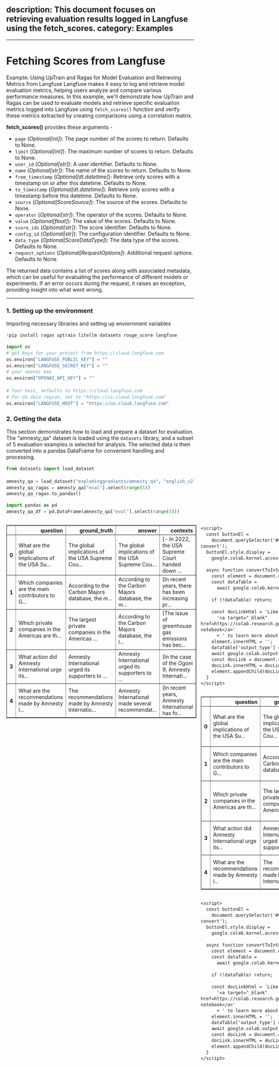 ## description: This document focuses on retrieving evaluation results logged in Langfuse using the fetch_scores. category: Examples

---

# Fetching Scores from Langfuse

Example: Using UpTrain and Ragas for Model Evaluation and Retrieving Metrics from Langfuse
Langfuse makes it easy to log and retrieve model evaluation metrics, helping users analyze and compare various performance measures. In this example, we'll demonstrate how UpTrain and Ragas can be used to evaluate models and retrieve specific evaluation metrics logged into Langfuse using `fetch_scores()` function and verify these metrics extracted by creating comparisons using a correlation matrix.

**fetch_scores()** provides these arguments - 
 
- `page` (*Optional[int]*): The page number of the scores to return. Defaults to None.  
- `limit` (*Optional[int]*): The maximum number of scores to return. Defaults to None.  
- `user_id` (*Optional[str]*): A user identifier. Defaults to None.  
- `name` (*Optional[str]*): The name of the scores to return. Defaults to None.  
- `from_timestamp` (*Optional[dt.datetime]*): Retrieve only scores with a timestamp on or after this datetime. Defaults to None.  
- `to_timestamp` (*Optional[dt.datetime]*): Retrieve only scores with a timestamp before this datetime. Defaults to None.  
- `source` (*Optional[ScoreSource]*): The source of the scores. Defaults to None.  
- `operator` (*Optional[str]*): The operator of the scores. Defaults to None.  
- `value` (*Optional[float]*): The value of the scores. Defaults to None.  
- `score_ids` (*Optional[str]*): The score identifier. Defaults to None.  
- `config_id` (*Optional[str]*): The configuration identifier. Defaults to None.  
- `data_type` (*Optional[ScoreDataType]*): The data type of the scores. Defaults to None.  
- `request_options` (*Optional[RequestOptions]*): Additional request options. Defaults to None.  

The returned data contains a list of scores along with associated metadata, which can be useful for evaluating the performance of different models or experiments. If an error occurs during the request, it raises an exception, providing insight into what went wrong.

---

### 1. Setting up the environment

Importing necessary libraries and setting up enviornment variables


```python
!pip install ragas uptrain litellm datasets rouge_score langfuse
```


```python
import os
# get keys for your project from https://cloud.langfuse.com
os.environ["LANGFUSE_PUBLIC_KEY"] = ""
os.environ["LANGFUSE_SECRET_KEY"] = ""
# your openai key
os.environ["OPENAI_API_KEY"] = ""

# Your host, defaults to https://cloud.langfuse.com
# For US data region, set to "https://us.cloud.langfuse.com"
os.environ["LANGFUSE_HOST"] = "https://us.cloud.langfuse.com"
```

### 2. Getting the data

This section demonstrates how to load and prepare a dataset for evaluation. The "amnesty_qa" dataset is loaded using the `datasets` library, and a subset of 5 evaluation examples is selected for analysis. The selected data is then converted into a pandas DataFrame for convenient handling and processing.


```python
from datasets import load_dataset

amnesty_qa = load_dataset("explodinggradients/amnesty_qa", "english_v2")
amnesty_qa_ragas = amnesty_qa["eval"].select(range(5))
amnesty_qa_ragas.to_pandas()
```


```python
import pandas as pd
amnesty_qa_df = pd.DataFrame(amnesty_qa["eval"].select(range(5)))
```





  <div id="df-04f1b7de-180c-4f53-9721-e57f962bdcc2" class="colab-df-container">
    <div>
<style scoped>
    .dataframe tbody tr th:only-of-type {
        vertical-align: middle;
    }

    .dataframe tbody tr th {
        vertical-align: top;
    }

    .dataframe thead th {
        text-align: right;
    }
</style>
<table border="1" class="dataframe">
  <thead>
    <tr style="text-align: right;">
      <th></th>
      <th>question</th>
      <th>ground_truth</th>
      <th>answer</th>
      <th>contexts</th>
    </tr>
  </thead>
  <tbody>
    <tr>
      <th>0</th>
      <td>What are the global implications of the USA Su...</td>
      <td>The global implications of the USA Supreme Cou...</td>
      <td>The global implications of the USA Supreme Cou...</td>
      <td>[- In 2022, the USA Supreme Court handed down ...</td>
    </tr>
    <tr>
      <th>1</th>
      <td>Which companies are the main contributors to G...</td>
      <td>According to the Carbon Majors database, the m...</td>
      <td>According to the Carbon Majors database, the m...</td>
      <td>[In recent years, there has been increasing pr...</td>
    </tr>
    <tr>
      <th>2</th>
      <td>Which private companies in the Americas are th...</td>
      <td>The largest private companies in the Americas ...</td>
      <td>According to the Carbon Majors database, the l...</td>
      <td>[The issue of greenhouse gas emissions has bec...</td>
    </tr>
    <tr>
      <th>3</th>
      <td>What action did Amnesty International urge its...</td>
      <td>Amnesty International urged its supporters to ...</td>
      <td>Amnesty International urged its supporters to ...</td>
      <td>[In the case of the Ogoni 9, Amnesty Internati...</td>
    </tr>
    <tr>
      <th>4</th>
      <td>What are the recommendations made by Amnesty I...</td>
      <td>The recommendations made by Amnesty Internatio...</td>
      <td>Amnesty International made several recommendat...</td>
      <td>[In recent years, Amnesty International has fo...</td>
    </tr>
  </tbody>
</table>
</div>
    <div class="colab-df-buttons">

  <div class="colab-df-container">
    <button class="colab-df-convert" onclick="convertToInteractive('df-04f1b7de-180c-4f53-9721-e57f962bdcc2')"
            title="Convert this dataframe to an interactive table."
            style="display:none;">

  <svg xmlns="http://www.w3.org/2000/svg" height="24px" viewBox="0 -960 960 960">
    <path d="M120-120v-720h720v720H120Zm60-500h600v-160H180v160Zm220 220h160v-160H400v160Zm0 220h160v-160H400v160ZM180-400h160v-160H180v160Zm440 0h160v-160H620v160ZM180-180h160v-160H180v160Zm440 0h160v-160H620v160Z"/>
  </svg>
    </button>

  <style>
    .colab-df-container {
      display:flex;
      gap: 12px;
    }

    .colab-df-convert {
      background-color: #E8F0FE;
      border: none;
      border-radius: 50%;
      cursor: pointer;
      display: none;
      fill: #1967D2;
      height: 32px;
      padding: 0 0 0 0;
      width: 32px;
    }

    .colab-df-convert:hover {
      background-color: #E2EBFA;
      box-shadow: 0px 1px 2px rgba(60, 64, 67, 0.3), 0px 1px 3px 1px rgba(60, 64, 67, 0.15);
      fill: #174EA6;
    }

    .colab-df-buttons div {
      margin-bottom: 4px;
    }

    [theme=dark] .colab-df-convert {
      background-color: #3B4455;
      fill: #D2E3FC;
    }

    [theme=dark] .colab-df-convert:hover {
      background-color: #434B5C;
      box-shadow: 0px 1px 3px 1px rgba(0, 0, 0, 0.15);
      filter: drop-shadow(0px 1px 2px rgba(0, 0, 0, 0.3));
      fill: #FFFFFF;
    }
  </style>

    <script>
      const buttonEl =
        document.querySelector('#df-04f1b7de-180c-4f53-9721-e57f962bdcc2 button.colab-df-convert');
      buttonEl.style.display =
        google.colab.kernel.accessAllowed ? 'block' : 'none';

      async function convertToInteractive(key) {
        const element = document.querySelector('#df-04f1b7de-180c-4f53-9721-e57f962bdcc2');
        const dataTable =
          await google.colab.kernel.invokeFunction('convertToInteractive',
                                                    [key], {});
        if (!dataTable) return;

        const docLinkHtml = 'Like what you see? Visit the ' +
          '<a target="_blank" href=https://colab.research.google.com/notebooks/data_table.ipynb>data table notebook</a>'
          + ' to learn more about interactive tables.';
        element.innerHTML = '';
        dataTable['output_type'] = 'display_data';
        await google.colab.output.renderOutput(dataTable, element);
        const docLink = document.createElement('div');
        docLink.innerHTML = docLinkHtml;
        element.appendChild(docLink);
      }
    </script>
  </div>


<div id="df-875fe28e-6b34-41fe-a422-d94cbb7715e1">
  <button class="colab-df-quickchart" onclick="quickchart('df-875fe28e-6b34-41fe-a422-d94cbb7715e1')"
            title="Suggest charts"
            style="display:none;">

<svg xmlns="http://www.w3.org/2000/svg" height="24px"viewBox="0 0 24 24"
     width="24px">
    <g>
        <path d="M19 3H5c-1.1 0-2 .9-2 2v14c0 1.1.9 2 2 2h14c1.1 0 2-.9 2-2V5c0-1.1-.9-2-2-2zM9 17H7v-7h2v7zm4 0h-2V7h2v10zm4 0h-2v-4h2v4z"/>
    </g>
</svg>
  </button>

<style>
  .colab-df-quickchart {
      --bg-color: #E8F0FE;
      --fill-color: #1967D2;
      --hover-bg-color: #E2EBFA;
      --hover-fill-color: #174EA6;
      --disabled-fill-color: #AAA;
      --disabled-bg-color: #DDD;
  }

  [theme=dark] .colab-df-quickchart {
      --bg-color: #3B4455;
      --fill-color: #D2E3FC;
      --hover-bg-color: #434B5C;
      --hover-fill-color: #FFFFFF;
      --disabled-bg-color: #3B4455;
      --disabled-fill-color: #666;
  }

  .colab-df-quickchart {
    background-color: var(--bg-color);
    border: none;
    border-radius: 50%;
    cursor: pointer;
    display: none;
    fill: var(--fill-color);
    height: 32px;
    padding: 0;
    width: 32px;
  }

  .colab-df-quickchart:hover {
    background-color: var(--hover-bg-color);
    box-shadow: 0 1px 2px rgba(60, 64, 67, 0.3), 0 1px 3px 1px rgba(60, 64, 67, 0.15);
    fill: var(--button-hover-fill-color);
  }

  .colab-df-quickchart-complete:disabled,
  .colab-df-quickchart-complete:disabled:hover {
    background-color: var(--disabled-bg-color);
    fill: var(--disabled-fill-color);
    box-shadow: none;
  }

  .colab-df-spinner {
    border: 2px solid var(--fill-color);
    border-color: transparent;
    border-bottom-color: var(--fill-color);
    animation:
      spin 1s steps(1) infinite;
  }

  @keyframes spin {
    0% {
      border-color: transparent;
      border-bottom-color: var(--fill-color);
      border-left-color: var(--fill-color);
    }
    20% {
      border-color: transparent;
      border-left-color: var(--fill-color);
      border-top-color: var(--fill-color);
    }
    30% {
      border-color: transparent;
      border-left-color: var(--fill-color);
      border-top-color: var(--fill-color);
      border-right-color: var(--fill-color);
    }
    40% {
      border-color: transparent;
      border-right-color: var(--fill-color);
      border-top-color: var(--fill-color);
    }
    60% {
      border-color: transparent;
      border-right-color: var(--fill-color);
    }
    80% {
      border-color: transparent;
      border-right-color: var(--fill-color);
      border-bottom-color: var(--fill-color);
    }
    90% {
      border-color: transparent;
      border-bottom-color: var(--fill-color);
    }
  }
</style>

  <script>
    async function quickchart(key) {
      const quickchartButtonEl =
        document.querySelector('#' + key + ' button');
      quickchartButtonEl.disabled = true;  // To prevent multiple clicks.
      quickchartButtonEl.classList.add('colab-df-spinner');
      try {
        const charts = await google.colab.kernel.invokeFunction(
            'suggestCharts', [key], {});
      } catch (error) {
        console.error('Error during call to suggestCharts:', error);
      }
      quickchartButtonEl.classList.remove('colab-df-spinner');
      quickchartButtonEl.classList.add('colab-df-quickchart-complete');
    }
    (() => {
      let quickchartButtonEl =
        document.querySelector('#df-875fe28e-6b34-41fe-a422-d94cbb7715e1 button');
      quickchartButtonEl.style.display =
        google.colab.kernel.accessAllowed ? 'block' : 'none';
    })();
  </script>
</div>

  <div id="id_fc8dc59d-44a7-417f-a98b-96cc0268f88a">
    <style>
      .colab-df-generate {
        background-color: #E8F0FE;
        border: none;
        border-radius: 50%;
        cursor: pointer;
        display: none;
        fill: #1967D2;
        height: 32px;
        padding: 0 0 0 0;
        width: 32px;
      }

      .colab-df-generate:hover {
        background-color: #E2EBFA;
        box-shadow: 0px 1px 2px rgba(60, 64, 67, 0.3), 0px 1px 3px 1px rgba(60, 64, 67, 0.15);
        fill: #174EA6;
      }

      [theme=dark] .colab-df-generate {
        background-color: #3B4455;
        fill: #D2E3FC;
      }

      [theme=dark] .colab-df-generate:hover {
        background-color: #434B5C;
        box-shadow: 0px 1px 3px 1px rgba(0, 0, 0, 0.15);
        filter: drop-shadow(0px 1px 2px rgba(0, 0, 0, 0.3));
        fill: #FFFFFF;
      }
    </style>
    <button class="colab-df-generate" onclick="generateWithVariable('amnesty_qa_df')"
            title="Generate code using this dataframe."
            style="display:none;">

  <svg xmlns="http://www.w3.org/2000/svg" height="24px"viewBox="0 0 24 24"
       width="24px">
    <path d="M7,19H8.4L18.45,9,17,7.55,7,17.6ZM5,21V16.75L18.45,3.32a2,2,0,0,1,2.83,0l1.4,1.43a1.91,1.91,0,0,1,.58,1.4,1.91,1.91,0,0,1-.58,1.4L9.25,21ZM18.45,9,17,7.55Zm-12,3A5.31,5.31,0,0,0,4.9,8.1,5.31,5.31,0,0,0,1,6.5,5.31,5.31,0,0,0,4.9,4.9,5.31,5.31,0,0,0,6.5,1,5.31,5.31,0,0,0,8.1,4.9,5.31,5.31,0,0,0,12,6.5,5.46,5.46,0,0,0,6.5,12Z"/>
  </svg>
    </button>
    <script>
      (() => {
      const buttonEl =
        document.querySelector('#id_fc8dc59d-44a7-417f-a98b-96cc0268f88a button.colab-df-generate');
      buttonEl.style.display =
        google.colab.kernel.accessAllowed ? 'block' : 'none';

      buttonEl.onclick = () => {
        google.colab.notebook.generateWithVariable('amnesty_qa_df');
      }
      })();
    </script>
  </div>

    </div>
  </div>





```python
amnesty_qa_df['response'] = amnesty_qa_df['answer']
amnesty_qa_df.rename(columns={'contexts':'context'}, inplace=True)
```





  <div id="df-bfcf6794-3f12-4982-80a5-d145f24c16ac" class="colab-df-container">
    <div>
<style scoped>
    .dataframe tbody tr th:only-of-type {
        vertical-align: middle;
    }

    .dataframe tbody tr th {
        vertical-align: top;
    }

    .dataframe thead th {
        text-align: right;
    }
</style>
<table border="1" class="dataframe">
  <thead>
    <tr style="text-align: right;">
      <th></th>
      <th>question</th>
      <th>ground_truth</th>
      <th>answer</th>
      <th>context</th>
      <th>response</th>
    </tr>
  </thead>
  <tbody>
    <tr>
      <th>0</th>
      <td>What are the global implications of the USA Su...</td>
      <td>The global implications of the USA Supreme Cou...</td>
      <td>The global implications of the USA Supreme Cou...</td>
      <td>[- In 2022, the USA Supreme Court handed down ...</td>
      <td>The global implications of the USA Supreme Cou...</td>
    </tr>
    <tr>
      <th>1</th>
      <td>Which companies are the main contributors to G...</td>
      <td>According to the Carbon Majors database, the m...</td>
      <td>According to the Carbon Majors database, the m...</td>
      <td>[In recent years, there has been increasing pr...</td>
      <td>According to the Carbon Majors database, the m...</td>
    </tr>
    <tr>
      <th>2</th>
      <td>Which private companies in the Americas are th...</td>
      <td>The largest private companies in the Americas ...</td>
      <td>According to the Carbon Majors database, the l...</td>
      <td>[The issue of greenhouse gas emissions has bec...</td>
      <td>According to the Carbon Majors database, the l...</td>
    </tr>
    <tr>
      <th>3</th>
      <td>What action did Amnesty International urge its...</td>
      <td>Amnesty International urged its supporters to ...</td>
      <td>Amnesty International urged its supporters to ...</td>
      <td>[In the case of the Ogoni 9, Amnesty Internati...</td>
      <td>Amnesty International urged its supporters to ...</td>
    </tr>
    <tr>
      <th>4</th>
      <td>What are the recommendations made by Amnesty I...</td>
      <td>The recommendations made by Amnesty Internatio...</td>
      <td>Amnesty International made several recommendat...</td>
      <td>[In recent years, Amnesty International has fo...</td>
      <td>Amnesty International made several recommendat...</td>
    </tr>
  </tbody>
</table>
</div>
    <div class="colab-df-buttons">

  <div class="colab-df-container">
    <button class="colab-df-convert" onclick="convertToInteractive('df-bfcf6794-3f12-4982-80a5-d145f24c16ac')"
            title="Convert this dataframe to an interactive table."
            style="display:none;">

  <svg xmlns="http://www.w3.org/2000/svg" height="24px" viewBox="0 -960 960 960">
    <path d="M120-120v-720h720v720H120Zm60-500h600v-160H180v160Zm220 220h160v-160H400v160Zm0 220h160v-160H400v160ZM180-400h160v-160H180v160Zm440 0h160v-160H620v160ZM180-180h160v-160H180v160Zm440 0h160v-160H620v160Z"/>
  </svg>
    </button>

  <style>
    .colab-df-container {
      display:flex;
      gap: 12px;
    }

    .colab-df-convert {
      background-color: #E8F0FE;
      border: none;
      border-radius: 50%;
      cursor: pointer;
      display: none;
      fill: #1967D2;
      height: 32px;
      padding: 0 0 0 0;
      width: 32px;
    }

    .colab-df-convert:hover {
      background-color: #E2EBFA;
      box-shadow: 0px 1px 2px rgba(60, 64, 67, 0.3), 0px 1px 3px 1px rgba(60, 64, 67, 0.15);
      fill: #174EA6;
    }

    .colab-df-buttons div {
      margin-bottom: 4px;
    }

    [theme=dark] .colab-df-convert {
      background-color: #3B4455;
      fill: #D2E3FC;
    }

    [theme=dark] .colab-df-convert:hover {
      background-color: #434B5C;
      box-shadow: 0px 1px 3px 1px rgba(0, 0, 0, 0.15);
      filter: drop-shadow(0px 1px 2px rgba(0, 0, 0, 0.3));
      fill: #FFFFFF;
    }
  </style>

    <script>
      const buttonEl =
        document.querySelector('#df-bfcf6794-3f12-4982-80a5-d145f24c16ac button.colab-df-convert');
      buttonEl.style.display =
        google.colab.kernel.accessAllowed ? 'block' : 'none';

      async function convertToInteractive(key) {
        const element = document.querySelector('#df-bfcf6794-3f12-4982-80a5-d145f24c16ac');
        const dataTable =
          await google.colab.kernel.invokeFunction('convertToInteractive',
                                                    [key], {});
        if (!dataTable) return;

        const docLinkHtml = 'Like what you see? Visit the ' +
          '<a target="_blank" href=https://colab.research.google.com/notebooks/data_table.ipynb>data table notebook</a>'
          + ' to learn more about interactive tables.';
        element.innerHTML = '';
        dataTable['output_type'] = 'display_data';
        await google.colab.output.renderOutput(dataTable, element);
        const docLink = document.createElement('div');
        docLink.innerHTML = docLinkHtml;
        element.appendChild(docLink);
      }
    </script>
  </div>


<div id="df-ab91a2a7-65bf-4a35-9333-77adfd2a807b">
  <button class="colab-df-quickchart" onclick="quickchart('df-ab91a2a7-65bf-4a35-9333-77adfd2a807b')"
            title="Suggest charts"
            style="display:none;">

<svg xmlns="http://www.w3.org/2000/svg" height="24px"viewBox="0 0 24 24"
     width="24px">
    <g>
        <path d="M19 3H5c-1.1 0-2 .9-2 2v14c0 1.1.9 2 2 2h14c1.1 0 2-.9 2-2V5c0-1.1-.9-2-2-2zM9 17H7v-7h2v7zm4 0h-2V7h2v10zm4 0h-2v-4h2v4z"/>
    </g>
</svg>
  </button>

<style>
  .colab-df-quickchart {
      --bg-color: #E8F0FE;
      --fill-color: #1967D2;
      --hover-bg-color: #E2EBFA;
      --hover-fill-color: #174EA6;
      --disabled-fill-color: #AAA;
      --disabled-bg-color: #DDD;
  }

  [theme=dark] .colab-df-quickchart {
      --bg-color: #3B4455;
      --fill-color: #D2E3FC;
      --hover-bg-color: #434B5C;
      --hover-fill-color: #FFFFFF;
      --disabled-bg-color: #3B4455;
      --disabled-fill-color: #666;
  }

  .colab-df-quickchart {
    background-color: var(--bg-color);
    border: none;
    border-radius: 50%;
    cursor: pointer;
    display: none;
    fill: var(--fill-color);
    height: 32px;
    padding: 0;
    width: 32px;
  }

  .colab-df-quickchart:hover {
    background-color: var(--hover-bg-color);
    box-shadow: 0 1px 2px rgba(60, 64, 67, 0.3), 0 1px 3px 1px rgba(60, 64, 67, 0.15);
    fill: var(--button-hover-fill-color);
  }

  .colab-df-quickchart-complete:disabled,
  .colab-df-quickchart-complete:disabled:hover {
    background-color: var(--disabled-bg-color);
    fill: var(--disabled-fill-color);
    box-shadow: none;
  }

  .colab-df-spinner {
    border: 2px solid var(--fill-color);
    border-color: transparent;
    border-bottom-color: var(--fill-color);
    animation:
      spin 1s steps(1) infinite;
  }

  @keyframes spin {
    0% {
      border-color: transparent;
      border-bottom-color: var(--fill-color);
      border-left-color: var(--fill-color);
    }
    20% {
      border-color: transparent;
      border-left-color: var(--fill-color);
      border-top-color: var(--fill-color);
    }
    30% {
      border-color: transparent;
      border-left-color: var(--fill-color);
      border-top-color: var(--fill-color);
      border-right-color: var(--fill-color);
    }
    40% {
      border-color: transparent;
      border-right-color: var(--fill-color);
      border-top-color: var(--fill-color);
    }
    60% {
      border-color: transparent;
      border-right-color: var(--fill-color);
    }
    80% {
      border-color: transparent;
      border-right-color: var(--fill-color);
      border-bottom-color: var(--fill-color);
    }
    90% {
      border-color: transparent;
      border-bottom-color: var(--fill-color);
    }
  }
</style>

  <script>
    async function quickchart(key) {
      const quickchartButtonEl =
        document.querySelector('#' + key + ' button');
      quickchartButtonEl.disabled = true;  // To prevent multiple clicks.
      quickchartButtonEl.classList.add('colab-df-spinner');
      try {
        const charts = await google.colab.kernel.invokeFunction(
            'suggestCharts', [key], {});
      } catch (error) {
        console.error('Error during call to suggestCharts:', error);
      }
      quickchartButtonEl.classList.remove('colab-df-spinner');
      quickchartButtonEl.classList.add('colab-df-quickchart-complete');
    }
    (() => {
      let quickchartButtonEl =
        document.querySelector('#df-ab91a2a7-65bf-4a35-9333-77adfd2a807b button');
      quickchartButtonEl.style.display =
        google.colab.kernel.accessAllowed ? 'block' : 'none';
    })();
  </script>
</div>

  <div id="id_839f3be8-3a6c-4548-b789-5859e95545ea">
    <style>
      .colab-df-generate {
        background-color: #E8F0FE;
        border: none;
        border-radius: 50%;
        cursor: pointer;
        display: none;
        fill: #1967D2;
        height: 32px;
        padding: 0 0 0 0;
        width: 32px;
      }

      .colab-df-generate:hover {
        background-color: #E2EBFA;
        box-shadow: 0px 1px 2px rgba(60, 64, 67, 0.3), 0px 1px 3px 1px rgba(60, 64, 67, 0.15);
        fill: #174EA6;
      }

      [theme=dark] .colab-df-generate {
        background-color: #3B4455;
        fill: #D2E3FC;
      }

      [theme=dark] .colab-df-generate:hover {
        background-color: #434B5C;
        box-shadow: 0px 1px 3px 1px rgba(0, 0, 0, 0.15);
        filter: drop-shadow(0px 1px 2px rgba(0, 0, 0, 0.3));
        fill: #FFFFFF;
      }
    </style>
    <button class="colab-df-generate" onclick="generateWithVariable('amnesty_qa_df')"
            title="Generate code using this dataframe."
            style="display:none;">

  <svg xmlns="http://www.w3.org/2000/svg" height="24px"viewBox="0 0 24 24"
       width="24px">
    <path d="M7,19H8.4L18.45,9,17,7.55,7,17.6ZM5,21V16.75L18.45,3.32a2,2,0,0,1,2.83,0l1.4,1.43a1.91,1.91,0,0,1,.58,1.4,1.91,1.91,0,0,1-.58,1.4L9.25,21ZM18.45,9,17,7.55Zm-12,3A5.31,5.31,0,0,0,4.9,8.1,5.31,5.31,0,0,0,1,6.5,5.31,5.31,0,0,0,4.9,4.9,5.31,5.31,0,0,0,6.5,1,5.31,5.31,0,0,0,8.1,4.9,5.31,5.31,0,0,0,12,6.5,5.46,5.46,0,0,0,6.5,12Z"/>
  </svg>
    </button>
    <script>
      (() => {
      const buttonEl =
        document.querySelector('#id_839f3be8-3a6c-4548-b789-5859e95545ea button.colab-df-generate');
      buttonEl.style.display =
        google.colab.kernel.accessAllowed ? 'block' : 'none';

      buttonEl.onclick = () => {
        google.colab.notebook.generateWithVariable('amnesty_qa_df');
      }
      })();
    </script>
  </div>

    </div>
  </div>




### 3. Evaluation with UpTrain

This code demonstrates how to evaluate a dataset using UpTrain's `EvalLLM` class. An instance of `EvalLLM` is created using the OpenAI API key. The `evaluate` function assesses the `amnesty_qa_df` DataFrame against three evaluation criteria: context relevance, factual accuracy, and response completeness. The evaluation results are stored in a new DataFrame, which is then printed and optionally saved as a CSV file. Finally, the function is called in the main block to execute the evaluation and store the results. Refer a detailed version [here](https://langfuse.com/guides/cookbook/evaluation_with_uptrain)


```python
import os
import json
import pandas as pd
from uptrain import EvalLLM, Evals

OPENAI_API_KEY = os.getenv('OPENAI_API_KEY')
eval_llm = EvalLLM(openai_api_key=OPENAI_API_KEY)

def evaluate():
    # Step 5: Evaluate data using UpTrain
    results = eval_llm.evaluate(
        data=amnesty_qa_df,
        checks=[Evals.CONTEXT_RELEVANCE, Evals.FACTUAL_ACCURACY, Evals.RESPONSE_COMPLETENESS]
    )

    # Convert the results to a DataFrame
    results_df = pd.DataFrame(results)

    # Print the DataFrame
    print(results_df)

    # Optionally, save the DataFrame to a CSV file
    results_df.to_csv('evaluation_results.csv', index=False)

    return results_df

# Call the function and store results in a DataFrame
if __name__ == "__main__":
    uptrain_df = evaluate()
```

    100%|██████████| 5/5 [00:01<00:00,  3.19it/s]
    100%|██████████| 5/5 [00:02<00:00,  2.01it/s]
    100%|██████████| 5/5 [00:06<00:00,  1.30s/it]
    100%|██████████| 5/5 [00:02<00:00,  2.25it/s]
    [32m2024-10-13 16:50:32.097[0m | [1mINFO    [0m | [36muptrain.framework.evalllm[0m:[36mevaluate[0m:[36m376[0m - [1mLocal server not running, start the server to log data and visualize in the dashboard![0m
    

                                                question  \
    0  What are the global implications of the USA Su...   
    1  Which companies are the main contributors to G...   
    2  Which private companies in the Americas are th...   
    3  What action did Amnesty International urge its...   
    4  What are the recommendations made by Amnesty I...   
    
                                            ground_truth  \
    0  The global implications of the USA Supreme Cou...   
    1  According to the Carbon Majors database, the m...   
    2  The largest private companies in the Americas ...   
    3  Amnesty International urged its supporters to ...   
    4  The recommendations made by Amnesty Internatio...   
    
                                                  answer  \
    0  The global implications of the USA Supreme Cou...   
    1  According to the Carbon Majors database, the m...   
    2  According to the Carbon Majors database, the l...   
    3  Amnesty International urged its supporters to ...   
    4  Amnesty International made several recommendat...   
    
                                                 context  \
    0  [- In 2022, the USA Supreme Court handed down ...   
    1  [In recent years, there has been increasing pr...   
    2  [The issue of greenhouse gas emissions has bec...   
    3  [In the case of the Ogoni 9, Amnesty Internati...   
    4  [In recent years, Amnesty International has fo...   
    
                                                response  score_context_relevance  \
    0  The global implications of the USA Supreme Cou...                      1.0   
    1  According to the Carbon Majors database, the m...                      1.0   
    2  According to the Carbon Majors database, the l...                      1.0   
    3  Amnesty International urged its supporters to ...                      1.0   
    4  Amnesty International made several recommendat...                      1.0   
    
                           explanation_context_relevance  score_factual_accuracy  \
    0  {\n    "Reasoning": "The extracted context con...                     1.0   
    1  {\n    "Reasoning": "The given context provide...                     0.6   
    2  {\n    "Reasoning": "The extracted context pro...                     0.4   
    3  {\n    "Reasoning": "The given context contain...                     0.8   
    4  {\n    "Reasoning": "The extracted context con...                     0.6   
    
                            explanation_factual_accuracy  \
    0  {\n    "Result": [\n        {\n            "Fa...   
    1  {\n    "Result": [\n        {\n            "Fa...   
    2  {\n    "Result": [\n        {\n            "Fa...   
    3  {\n    "Result": [\n        {\n            "Fa...   
    4  {\n    "Result": [\n        {\n            "Fa...   
    
       score_response_completeness  \
    0                          1.0   
    1                          1.0   
    2                          1.0   
    3                          1.0   
    4                          1.0   
    
                       explanation_response_completeness  
    0  {\n    "Reasoning": "The given response is com...  
    1  {\n    "Reasoning": "The given response is com...  
    2  {\n    "Reasoning": "The given response is com...  
    3  {\n    "Reasoning": "The given response is com...  
    4  {\n    "Reasoning": "The given response is com...  
    

### 4. Evaluation with Ragas

The `evaluate` function is called with the selected evaluation data and a list of metrics, including context precision, faithfulness, and answer relevancy. The results from the evaluation are then converted into a Pandas DataFrame for easier analysis. This approach enables users to assess the quality of model responses based on specific criteria. For more detailed information on evaluating RAG models with Ragas visit [here](https://langfuse.com/guides/cookbook/evaluation_of_rag_with_ragas).


```python
import json
from ragas import evaluate
from ragas.metrics import (
    answer_relevancy,
    faithfulness,
    context_precision,
)

ragas_result = evaluate(
    amnesty_qa["eval"].select(range(5)),
    metrics=[
        context_precision,
        faithfulness,
        answer_relevancy,
    ],
)

ragas_df = ragas_result.to_pandas()
```

### 5. Setting Up Langfuse Client

This code snippet initializes a Langfuse client using the `Langfuse` class. The client is configured with a secret key, public key, and host URL, which are retrieved from the environment variables. This setup allows users to interact with the Langfuse API for logging and analyzing model evaluation metrics seamlessly.


```python
from langfuse import Langfuse
langfuse_client = Langfuse(
    secret_key=os.environ.get("LANGFUSE_SECRET_KEY"),
    public_key=os.environ.get("LANGFUSE_PUBLIC_KEY"),
    host = os.environ.get("LANGFUSE_HOST")
)
```

### 6. Logging Evaluation Scores to Langfuse

The functions `log_uptrain_scores_to_langfuse` and `log_ragas_scores_to_langfuse` log evaluation scores from the UpTrain and Ragas frameworks into Langfuse. Each function iterates through its respective DataFrame, extracting relevant score columns and logging them with `langfuse_client.score`, using a unique ID for each entry.

Scores in Langfuse are objects for storing evaluation metrics, linked to traces and optional observations. Each score can include attributes such as name, value, trace ID, and configuration ID to ensure they comply with a specified schema. This structured approach enables effective analysis of evaluation metrics within the Langfuse platform. 

#### Key Attributes of a Score Object:
- **name**: Name of the score (e.g., user_feedback).
- **value**: Numeric value of the score.
- **traceId**: ID of the related trace.
- **id**: Unique identifier for the score.

Using scores effectively allows for quick overviews of evaluations, segmentation of traces by quality, and detailed reporting across use cases. Score schemas can be defined to standardize metrics for consistency and comparability in analysis.


```python
def log_uptrain_scores_to_langfuse(uptrain_df):
    """Log evaluation scores to Langfuse."""
    score_columns = ['score_factual_accuracy', 'score_context_relevance', 'score_response_completeness']
    for index, row in uptrain_df.iterrows():
        for score_name in score_columns:
            score_value = row[score_name]
            langfuse_client.score(id=f"Uptrain_{index}_{score_name}", value=score_value, name=score_name)
```


```python
def log_ragas_scores_to_langfuse(ragas_df):
  score_columns = ['context_precision', 'faithfulness', 'answer_relevancy']

  for index, row in ragas_df.iterrows():
      for score_name in score_columns:
          score_value = row[score_name]
          langfuse_client.score(id=f"Ragas_{index}_{score_name}", value=score_value, name=score_name)
```


```python
log_ragas_scores_to_langfuse(ragas_df)
log_uptrain_scores_to_langfuse(uptrain_df)
```

### 7. Fetching Scores from Langfuse

The `fetch_scores_from_langfuse` function retrieves evaluation scores from Langfuse based on the specified score name. It utilizes the `fetch_scores` method from the Langfuse client to obtain a comprehensive list of scores that have been logged in the system. This function is particularly useful for users who want to analyze specific evaluation metrics associated with their models or applications.

By using the `fetch_scores` method, the function provides flexibility through various optional parameters that allow users to filter the retrieved scores according to their needs. For instance, users can specify pagination options such as the page number and the limit on the number of scores returned, making it easier to handle large datasets without overwhelming the interface.

In addition to pagination, the function supports filtering scores by criteria like user identifiers, timestamps, and score sources. This means users can fetch scores that were recorded by specific users or during a certain time frame, allowing for a more focused analysis. Users can also filter scores based on their values or specific configurations, ensuring that the retrieved data aligns with the evaluation metrics of interest.

The result of this function is a `FetchScoresResponse`, which includes not only the list of scores but also metadata about the scores retrieved. This allows users to quickly gain insights into the evaluation metrics relevant to their projects and make informed decisions based on the data. Overall, this function enhances the usability of Langfuse by simplifying the process of accessing and analyzing evaluation scores.


```python
def fetch_scores_from_langfuse(score_name):
    """Fetch scores from Langfuse based on score name."""
    # Fetch scores for the specified name from Langfuse
    scores_fetched = langfuse_client.fetch_scores(name=score_name)
    return scores_fetched
```


```python
score_columns = [ 'score_context_relevance', 'score_factual_accuracy', 'score_response_completeness', 'context_precision', 'faithfulness', 'answer_relevancy']

scores_df = pd.DataFrame(columns=score_columns)

for score_name in score_columns:
    fetch_scores = fetch_scores_from_langfuse(score_name)
    print(fetch_scores.data)
    scores_df[score_name] = [score.value for score in fetch_scores.data[::-1]]
```

    [Score_Numeric(value=1.0, id='Uptrain_4_score_context_relevance', trace_id='95ad7bdd-b93b-4905-a865-938f346871bd', name='score_context_relevance', source=<ScoreSource.API: 'API'>, observation_id=None, timestamp=datetime.datetime(2024, 10, 13, 16, 59, 25, 177000, tzinfo=datetime.timezone.utc), created_at=datetime.datetime(2024, 10, 13, 16, 59, 25, 177000, tzinfo=datetime.timezone.utc), updated_at=datetime.datetime(2024, 10, 13, 16, 59, 25, 177000, tzinfo=datetime.timezone.utc), author_user_id=None, comment=None, config_id=None, data_type='NUMERIC', stringValue=None, trace={'userId': None}, projectId='cm1vkhmj40jxlhaue9mntmwk8'), Score_Numeric(value=1.0, id='Uptrain_3_score_context_relevance', trace_id='f9b43538-77b6-478f-a5d9-c2be3b4cdada', name='score_context_relevance', source=<ScoreSource.API: 'API'>, observation_id=None, timestamp=datetime.datetime(2024, 10, 13, 16, 59, 24, 897000, tzinfo=datetime.timezone.utc), created_at=datetime.datetime(2024, 10, 13, 16, 59, 24, 897000, tzinfo=datetime.timezone.utc), updated_at=datetime.datetime(2024, 10, 13, 16, 59, 24, 897000, tzinfo=datetime.timezone.utc), author_user_id=None, comment=None, config_id=None, data_type='NUMERIC', stringValue=None, trace={'userId': None}, projectId='cm1vkhmj40jxlhaue9mntmwk8'), Score_Numeric(value=1.0, id='Uptrain_2_score_context_relevance', trace_id='02185905-be84-41d9-9b64-b02fb45704f3', name='score_context_relevance', source=<ScoreSource.API: 'API'>, observation_id=None, timestamp=datetime.datetime(2024, 10, 13, 16, 59, 24, 614000, tzinfo=datetime.timezone.utc), created_at=datetime.datetime(2024, 10, 13, 16, 59, 24, 614000, tzinfo=datetime.timezone.utc), updated_at=datetime.datetime(2024, 10, 13, 16, 59, 24, 614000, tzinfo=datetime.timezone.utc), author_user_id=None, comment=None, config_id=None, data_type='NUMERIC', stringValue=None, trace={'userId': None}, projectId='cm1vkhmj40jxlhaue9mntmwk8'), Score_Numeric(value=1.0, id='Uptrain_1_score_context_relevance', trace_id='b68fc2e6-e6a0-489b-becc-5441d9f1dd4e', name='score_context_relevance', source=<ScoreSource.API: 'API'>, observation_id=None, timestamp=datetime.datetime(2024, 10, 13, 16, 59, 24, 326000, tzinfo=datetime.timezone.utc), created_at=datetime.datetime(2024, 10, 13, 16, 59, 24, 326000, tzinfo=datetime.timezone.utc), updated_at=datetime.datetime(2024, 10, 13, 16, 59, 24, 326000, tzinfo=datetime.timezone.utc), author_user_id=None, comment=None, config_id=None, data_type='NUMERIC', stringValue=None, trace={'userId': None}, projectId='cm1vkhmj40jxlhaue9mntmwk8'), Score_Numeric(value=1.0, id='Uptrain_0_score_context_relevance', trace_id='75bd20ac-3a34-4fa0-b74a-0fb7a454bfa1', name='score_context_relevance', source=<ScoreSource.API: 'API'>, observation_id=None, timestamp=datetime.datetime(2024, 10, 13, 16, 59, 24, 46000, tzinfo=datetime.timezone.utc), created_at=datetime.datetime(2024, 10, 13, 16, 59, 24, 46000, tzinfo=datetime.timezone.utc), updated_at=datetime.datetime(2024, 10, 13, 16, 59, 24, 46000, tzinfo=datetime.timezone.utc), author_user_id=None, comment=None, config_id=None, data_type='NUMERIC', stringValue=None, trace={'userId': None}, projectId='cm1vkhmj40jxlhaue9mntmwk8')]
    [Score_Numeric(value=0.6, id='Uptrain_4_score_factual_accuracy', trace_id='e5ad0a8e-3c20-4dc8-ba19-1f11f224ebbf', name='score_factual_accuracy', source=<ScoreSource.API: 'API'>, observation_id=None, timestamp=datetime.datetime(2024, 10, 13, 16, 59, 25, 84000, tzinfo=datetime.timezone.utc), created_at=datetime.datetime(2024, 10, 13, 16, 59, 25, 84000, tzinfo=datetime.timezone.utc), updated_at=datetime.datetime(2024, 10, 13, 16, 59, 25, 84000, tzinfo=datetime.timezone.utc), author_user_id=None, comment=None, config_id=None, data_type='NUMERIC', stringValue=None, trace={'userId': None}, projectId='cm1vkhmj40jxlhaue9mntmwk8'), Score_Numeric(value=0.8, id='Uptrain_3_score_factual_accuracy', trace_id='2ed536e7-a583-401c-b3e9-1227985875c1', name='score_factual_accuracy', source=<ScoreSource.API: 'API'>, observation_id=None, timestamp=datetime.datetime(2024, 10, 13, 16, 59, 24, 804000, tzinfo=datetime.timezone.utc), created_at=datetime.datetime(2024, 10, 13, 16, 59, 24, 804000, tzinfo=datetime.timezone.utc), updated_at=datetime.datetime(2024, 10, 13, 16, 59, 24, 804000, tzinfo=datetime.timezone.utc), author_user_id=None, comment=None, config_id=None, data_type='NUMERIC', stringValue=None, trace={'userId': None}, projectId='cm1vkhmj40jxlhaue9mntmwk8'), Score_Numeric(value=0.4, id='Uptrain_2_score_factual_accuracy', trace_id='8552536a-70ae-4678-a789-c0af61d3a436', name='score_factual_accuracy', source=<ScoreSource.API: 'API'>, observation_id=None, timestamp=datetime.datetime(2024, 10, 13, 16, 59, 24, 517000, tzinfo=datetime.timezone.utc), created_at=datetime.datetime(2024, 10, 13, 16, 59, 24, 517000, tzinfo=datetime.timezone.utc), updated_at=datetime.datetime(2024, 10, 13, 16, 59, 24, 517000, tzinfo=datetime.timezone.utc), author_user_id=None, comment=None, config_id=None, data_type='NUMERIC', stringValue=None, trace={'userId': None}, projectId='cm1vkhmj40jxlhaue9mntmwk8'), Score_Numeric(value=0.6, id='Uptrain_1_score_factual_accuracy', trace_id='812d7ae7-f2bf-4251-9784-9ee248b469d7', name='score_factual_accuracy', source=<ScoreSource.API: 'API'>, observation_id=None, timestamp=datetime.datetime(2024, 10, 13, 16, 59, 24, 231000, tzinfo=datetime.timezone.utc), created_at=datetime.datetime(2024, 10, 13, 16, 59, 24, 231000, tzinfo=datetime.timezone.utc), updated_at=datetime.datetime(2024, 10, 13, 16, 59, 24, 231000, tzinfo=datetime.timezone.utc), author_user_id=None, comment=None, config_id=None, data_type='NUMERIC', stringValue=None, trace={'userId': None}, projectId='cm1vkhmj40jxlhaue9mntmwk8'), Score_Numeric(value=1.0, id='Uptrain_0_score_factual_accuracy', trace_id='f4135b5b-d20a-4741-b777-186d37d1fa52', name='score_factual_accuracy', source=<ScoreSource.API: 'API'>, observation_id=None, timestamp=datetime.datetime(2024, 10, 13, 16, 59, 23, 954000, tzinfo=datetime.timezone.utc), created_at=datetime.datetime(2024, 10, 13, 16, 59, 23, 954000, tzinfo=datetime.timezone.utc), updated_at=datetime.datetime(2024, 10, 13, 16, 59, 23, 954000, tzinfo=datetime.timezone.utc), author_user_id=None, comment=None, config_id=None, data_type='NUMERIC', stringValue=None, trace={'userId': None}, projectId='cm1vkhmj40jxlhaue9mntmwk8')]
    [Score_Numeric(value=1.0, id='Uptrain_4_score_response_completeness', trace_id='1a54b4e2-3e2c-4235-801b-b56153c8e293', name='score_response_completeness', source=<ScoreSource.API: 'API'>, observation_id=None, timestamp=datetime.datetime(2024, 10, 13, 16, 59, 25, 271000, tzinfo=datetime.timezone.utc), created_at=datetime.datetime(2024, 10, 13, 16, 59, 25, 271000, tzinfo=datetime.timezone.utc), updated_at=datetime.datetime(2024, 10, 13, 16, 59, 25, 271000, tzinfo=datetime.timezone.utc), author_user_id=None, comment=None, config_id=None, data_type='NUMERIC', stringValue=None, trace={'userId': None}, projectId='cm1vkhmj40jxlhaue9mntmwk8'), Score_Numeric(value=1.0, id='Uptrain_3_score_response_completeness', trace_id='ce78dce7-f4bd-45a4-b69c-f31fd6258565', name='score_response_completeness', source=<ScoreSource.API: 'API'>, observation_id=None, timestamp=datetime.datetime(2024, 10, 13, 16, 59, 24, 990000, tzinfo=datetime.timezone.utc), created_at=datetime.datetime(2024, 10, 13, 16, 59, 24, 990000, tzinfo=datetime.timezone.utc), updated_at=datetime.datetime(2024, 10, 13, 16, 59, 24, 990000, tzinfo=datetime.timezone.utc), author_user_id=None, comment=None, config_id=None, data_type='NUMERIC', stringValue=None, trace={'userId': None}, projectId='cm1vkhmj40jxlhaue9mntmwk8'), Score_Numeric(value=1.0, id='Uptrain_2_score_response_completeness', trace_id='103927f0-dd9f-4d94-95d6-a4a6fce3898d', name='score_response_completeness', source=<ScoreSource.API: 'API'>, observation_id=None, timestamp=datetime.datetime(2024, 10, 13, 16, 59, 24, 709000, tzinfo=datetime.timezone.utc), created_at=datetime.datetime(2024, 10, 13, 16, 59, 24, 709000, tzinfo=datetime.timezone.utc), updated_at=datetime.datetime(2024, 10, 13, 16, 59, 24, 709000, tzinfo=datetime.timezone.utc), author_user_id=None, comment=None, config_id=None, data_type='NUMERIC', stringValue=None, trace={'userId': None}, projectId='cm1vkhmj40jxlhaue9mntmwk8'), Score_Numeric(value=1.0, id='Uptrain_1_score_response_completeness', trace_id='6e7ae4f6-aca0-4152-b299-5b1ae06bd7e9', name='score_response_completeness', source=<ScoreSource.API: 'API'>, observation_id=None, timestamp=datetime.datetime(2024, 10, 13, 16, 59, 24, 423000, tzinfo=datetime.timezone.utc), created_at=datetime.datetime(2024, 10, 13, 16, 59, 24, 423000, tzinfo=datetime.timezone.utc), updated_at=datetime.datetime(2024, 10, 13, 16, 59, 24, 423000, tzinfo=datetime.timezone.utc), author_user_id=None, comment=None, config_id=None, data_type='NUMERIC', stringValue=None, trace={'userId': None}, projectId='cm1vkhmj40jxlhaue9mntmwk8'), Score_Numeric(value=1.0, id='Uptrain_0_score_response_completeness', trace_id='3c100175-8e20-4d1f-ab1b-a7e4dc870cac', name='score_response_completeness', source=<ScoreSource.API: 'API'>, observation_id=None, timestamp=datetime.datetime(2024, 10, 13, 16, 59, 24, 138000, tzinfo=datetime.timezone.utc), created_at=datetime.datetime(2024, 10, 13, 16, 59, 24, 138000, tzinfo=datetime.timezone.utc), updated_at=datetime.datetime(2024, 10, 13, 16, 59, 24, 138000, tzinfo=datetime.timezone.utc), author_user_id=None, comment=None, config_id=None, data_type='NUMERIC', stringValue=None, trace={'userId': None}, projectId='cm1vkhmj40jxlhaue9mntmwk8')]
    [Score_Numeric(value=0.9999999999666667, id='Ragas_4_context_precision', trace_id='1441c394-fc54-42f3-a798-7ab1b338748c', name='context_precision', source=<ScoreSource.API: 'API'>, observation_id=None, timestamp=datetime.datetime(2024, 10, 13, 16, 59, 25, 207000, tzinfo=datetime.timezone.utc), created_at=datetime.datetime(2024, 10, 13, 16, 59, 25, 207000, tzinfo=datetime.timezone.utc), updated_at=datetime.datetime(2024, 10, 13, 16, 59, 25, 207000, tzinfo=datetime.timezone.utc), author_user_id=None, comment=None, config_id=None, data_type='NUMERIC', stringValue=None, trace={'userId': None}, projectId='cm1vkhmj40jxlhaue9mntmwk8'), Score_Numeric(value=0.99999999995, id='Ragas_3_context_precision', trace_id='a91146c0-09d4-4039-828d-adf308d09dd8', name='context_precision', source=<ScoreSource.API: 'API'>, observation_id=None, timestamp=datetime.datetime(2024, 10, 13, 16, 59, 24, 927000, tzinfo=datetime.timezone.utc), created_at=datetime.datetime(2024, 10, 13, 16, 59, 24, 927000, tzinfo=datetime.timezone.utc), updated_at=datetime.datetime(2024, 10, 13, 16, 59, 24, 927000, tzinfo=datetime.timezone.utc), author_user_id=None, comment=None, config_id=None, data_type='NUMERIC', stringValue=None, trace={'userId': None}, projectId='cm1vkhmj40jxlhaue9mntmwk8'), Score_Numeric(value=0.8333333332916666, id='Ragas_2_context_precision', trace_id='16bf0af8-b988-44d0-a9c5-35a0ffa69ffd', name='context_precision', source=<ScoreSource.API: 'API'>, observation_id=None, timestamp=datetime.datetime(2024, 10, 13, 16, 59, 24, 643000, tzinfo=datetime.timezone.utc), created_at=datetime.datetime(2024, 10, 13, 16, 59, 24, 643000, tzinfo=datetime.timezone.utc), updated_at=datetime.datetime(2024, 10, 13, 16, 59, 24, 643000, tzinfo=datetime.timezone.utc), author_user_id=None, comment=None, config_id=None, data_type='NUMERIC', stringValue=None, trace={'userId': None}, projectId='cm1vkhmj40jxlhaue9mntmwk8'), Score_Numeric(value=0.9999999999666667, id='Ragas_1_context_precision', trace_id='976e6974-f6d7-4ff0-b961-5653ae58e9ef', name='context_precision', source=<ScoreSource.API: 'API'>, observation_id=None, timestamp=datetime.datetime(2024, 10, 13, 16, 59, 24, 310000, tzinfo=datetime.timezone.utc), created_at=datetime.datetime(2024, 10, 13, 16, 59, 24, 310000, tzinfo=datetime.timezone.utc), updated_at=datetime.datetime(2024, 10, 13, 16, 59, 24, 310000, tzinfo=datetime.timezone.utc), author_user_id=None, comment=None, config_id=None, data_type='NUMERIC', stringValue=None, trace={'userId': None}, projectId='cm1vkhmj40jxlhaue9mntmwk8'), Score_Numeric(value=0.9999999999666667, id='Ragas_0_context_precision', trace_id='4e0edb60-c6b1-452d-ae58-ce7449dc3f47', name='context_precision', source=<ScoreSource.API: 'API'>, observation_id=None, timestamp=datetime.datetime(2024, 10, 13, 16, 59, 23, 798000, tzinfo=datetime.timezone.utc), created_at=datetime.datetime(2024, 10, 13, 16, 59, 23, 798000, tzinfo=datetime.timezone.utc), updated_at=datetime.datetime(2024, 10, 13, 16, 59, 23, 798000, tzinfo=datetime.timezone.utc), author_user_id=None, comment=None, config_id=None, data_type='NUMERIC', stringValue=None, trace={'userId': None}, projectId='cm1vkhmj40jxlhaue9mntmwk8')]
    [Score_Numeric(value=0.1428571428571428, id='Ragas_4_faithfulness', trace_id='8c3f995f-bc00-4935-90e5-069478987ce3', name='faithfulness', source=<ScoreSource.API: 'API'>, observation_id=None, timestamp=datetime.datetime(2024, 10, 13, 16, 59, 25, 300000, tzinfo=datetime.timezone.utc), created_at=datetime.datetime(2024, 10, 13, 16, 59, 25, 300000, tzinfo=datetime.timezone.utc), updated_at=datetime.datetime(2024, 10, 13, 16, 59, 25, 300000, tzinfo=datetime.timezone.utc), author_user_id=None, comment=None, config_id=None, data_type='NUMERIC', stringValue=None, trace={'userId': None}, projectId='cm1vkhmj40jxlhaue9mntmwk8'), Score_Numeric(value=0.2, id='Ragas_3_faithfulness', trace_id='424fddad-f617-491a-9816-d9642f33d0e6', name='faithfulness', source=<ScoreSource.API: 'API'>, observation_id=None, timestamp=datetime.datetime(2024, 10, 13, 16, 59, 25, 19000, tzinfo=datetime.timezone.utc), created_at=datetime.datetime(2024, 10, 13, 16, 59, 25, 19000, tzinfo=datetime.timezone.utc), updated_at=datetime.datetime(2024, 10, 13, 16, 59, 25, 19000, tzinfo=datetime.timezone.utc), author_user_id=None, comment=None, config_id=None, data_type='NUMERIC', stringValue=None, trace={'userId': None}, projectId='cm1vkhmj40jxlhaue9mntmwk8'), Score_Numeric(value=0.0, id='Ragas_2_faithfulness', trace_id='c7b7e4a1-ab80-4951-ae16-293265970dc3', name='faithfulness', source=<ScoreSource.API: 'API'>, observation_id=None, timestamp=datetime.datetime(2024, 10, 13, 16, 59, 24, 740000, tzinfo=datetime.timezone.utc), created_at=datetime.datetime(2024, 10, 13, 16, 59, 24, 740000, tzinfo=datetime.timezone.utc), updated_at=datetime.datetime(2024, 10, 13, 16, 59, 24, 740000, tzinfo=datetime.timezone.utc), author_user_id=None, comment=None, config_id=None, data_type='NUMERIC', stringValue=None, trace={'userId': None}, projectId='cm1vkhmj40jxlhaue9mntmwk8'), Score_Numeric(value=0.12, id='Ragas_1_faithfulness', trace_id='77a2d6ae-b840-454f-b4e3-52edb8909bcb', name='faithfulness', source=<ScoreSource.API: 'API'>, observation_id=None, timestamp=datetime.datetime(2024, 10, 13, 16, 59, 24, 456000, tzinfo=datetime.timezone.utc), created_at=datetime.datetime(2024, 10, 13, 16, 59, 24, 456000, tzinfo=datetime.timezone.utc), updated_at=datetime.datetime(2024, 10, 13, 16, 59, 24, 456000, tzinfo=datetime.timezone.utc), author_user_id=None, comment=None, config_id=None, data_type='NUMERIC', stringValue=None, trace={'userId': None}, projectId='cm1vkhmj40jxlhaue9mntmwk8'), Score_Numeric(value=1.0, id='Ragas_0_faithfulness', trace_id='8f61a293-836f-4cc9-84f9-996c19c42620', name='faithfulness', source=<ScoreSource.API: 'API'>, observation_id=None, timestamp=datetime.datetime(2024, 10, 13, 16, 59, 23, 894000, tzinfo=datetime.timezone.utc), created_at=datetime.datetime(2024, 10, 13, 16, 59, 23, 894000, tzinfo=datetime.timezone.utc), updated_at=datetime.datetime(2024, 10, 13, 16, 59, 23, 894000, tzinfo=datetime.timezone.utc), author_user_id=None, comment=None, config_id=None, data_type='NUMERIC', stringValue=None, trace={'userId': None}, projectId='cm1vkhmj40jxlhaue9mntmwk8')]
    [Score_Numeric(value=0.9891308706741455, id='Ragas_4_answer_relevancy', trace_id='21a3c662-a494-4029-b95a-8fd25f90a8c6', name='answer_relevancy', source=<ScoreSource.API: 'API'>, observation_id=None, timestamp=datetime.datetime(2024, 10, 13, 16, 59, 25, 398000, tzinfo=datetime.timezone.utc), created_at=datetime.datetime(2024, 10, 13, 16, 59, 25, 398000, tzinfo=datetime.timezone.utc), updated_at=datetime.datetime(2024, 10, 13, 16, 59, 25, 398000, tzinfo=datetime.timezone.utc), author_user_id=None, comment=None, config_id=None, data_type='NUMERIC', stringValue=None, trace={'userId': None}, projectId='cm1vkhmj40jxlhaue9mntmwk8'), Score_Numeric(value=0.9795341682836177, id='Ragas_3_answer_relevancy', trace_id='f398dd78-ccdd-423c-9662-92ff548183e7', name='answer_relevancy', source=<ScoreSource.API: 'API'>, observation_id=None, timestamp=datetime.datetime(2024, 10, 13, 16, 59, 25, 114000, tzinfo=datetime.timezone.utc), created_at=datetime.datetime(2024, 10, 13, 16, 59, 25, 114000, tzinfo=datetime.timezone.utc), updated_at=datetime.datetime(2024, 10, 13, 16, 59, 25, 114000, tzinfo=datetime.timezone.utc), author_user_id=None, comment=None, config_id=None, data_type='NUMERIC', stringValue=None, trace={'userId': None}, projectId='cm1vkhmj40jxlhaue9mntmwk8'), Score_Numeric(value=0.9916994382653276, id='Ragas_2_answer_relevancy', trace_id='65d48c73-2fbd-4577-bec9-7a46858e0a6a', name='answer_relevancy', source=<ScoreSource.API: 'API'>, observation_id=None, timestamp=datetime.datetime(2024, 10, 13, 16, 59, 24, 834000, tzinfo=datetime.timezone.utc), created_at=datetime.datetime(2024, 10, 13, 16, 59, 24, 834000, tzinfo=datetime.timezone.utc), updated_at=datetime.datetime(2024, 10, 13, 16, 59, 24, 834000, tzinfo=datetime.timezone.utc), author_user_id=None, comment=None, config_id=None, data_type='NUMERIC', stringValue=None, trace={'userId': None}, projectId='cm1vkhmj40jxlhaue9mntmwk8'), Score_Numeric(value=0.9652149513821247, id='Ragas_1_answer_relevancy', trace_id='116c5ac3-7931-471b-83eb-da6c91725621', name='answer_relevancy', source=<ScoreSource.API: 'API'>, observation_id=None, timestamp=datetime.datetime(2024, 10, 13, 16, 59, 24, 550000, tzinfo=datetime.timezone.utc), created_at=datetime.datetime(2024, 10, 13, 16, 59, 24, 550000, tzinfo=datetime.timezone.utc), updated_at=datetime.datetime(2024, 10, 13, 16, 59, 24, 550000, tzinfo=datetime.timezone.utc), author_user_id=None, comment=None, config_id=None, data_type='NUMERIC', stringValue=None, trace={'userId': None}, projectId='cm1vkhmj40jxlhaue9mntmwk8'), Score_Numeric(value=1.0, id='Ragas_0_answer_relevancy', trace_id='e7642418-7f1f-4c4f-8480-06dd8c276fbd', name='answer_relevancy', source=<ScoreSource.API: 'API'>, observation_id=None, timestamp=datetime.datetime(2024, 10, 13, 16, 59, 24, 59000, tzinfo=datetime.timezone.utc), created_at=datetime.datetime(2024, 10, 13, 16, 59, 24, 59000, tzinfo=datetime.timezone.utc), updated_at=datetime.datetime(2024, 10, 13, 16, 59, 24, 59000, tzinfo=datetime.timezone.utc), author_user_id=None, comment=None, config_id=None, data_type='NUMERIC', stringValue=None, trace={'userId': None}, projectId='cm1vkhmj40jxlhaue9mntmwk8')]
    

### 8. Creating a Correlation Heatmap

This section illustrates how to visualize the correlation between evaluation scores using a heatmap. The code calculates the correlation matrix for two sets of scores: UpTrain scores (`'score_context_relevance'`, `'score_factual_accuracy'`, and `'score_response_completeness'`) and RAGAS scores (`'context_precision'`, `'faithfulness'`, and `'answer_relevancy'`).

1. **Calculate the Correlation Matrix**: The `corr()` function computes correlation coefficients between specified score columns in the `scores_df` DataFrame, indicating the strength and direction of relationships.

2. **Create and Customize the Heatmap**: A heatmap is generated using Matplotlib and Seaborn, displaying correlation coefficients with colors ranging from blue (negative) to red (positive). The layout is adjusted for clarity.

This visualization helps identify patterns in the evaluation metrics, aiding in the analysis of `fetch_scores()` performance.


```python
import matplotlib.pyplot as plt
import seaborn as sns

corr_matrix = scores_df.corr()

# Create a heatmap of the correlation matrix
plt.figure(figsize=(10, 8))
sns.heatmap(corr_matrix, annot=True, vmin=-1, vmax=1, center=0, linewidths=.5, linecolor='white', cmap='crest')
plt.title('Correlation Matrix of Six Scores')
plt.tight_layout()
```


    
![png](public/images/cookbook/example_usage_of_fetch_scores_files)
    


![%7B283F9496-4034-464B-9F93-DEA587D37A5B%7D.png](public/images/cookbook/example_usage_of_fetch_scores_files/example_fetch_scores_langfuse.png)


```python

```
